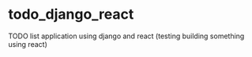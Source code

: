 # todo_django_react
TODO list application using django and react (testing building something using react)
